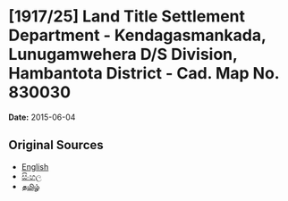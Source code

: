 # [1917/25] Land Title Settlement Department - Kendagasmankada, Lunugamwehera D/S Division, Hambantota District - Cad. Map No. 830030

**Date:** 2015-06-04

## Original Sources

- [English](https://documents.gov.lk/view/extra-gazettes/2015/6/1917-25_E.pdf)
- [සිංහල](https://documents.gov.lk/view/extra-gazettes/2015/6/1917-25_S.pdf)
- [தமிழ்](https://documents.gov.lk/view/extra-gazettes/2015/6/1917-25_T.pdf)
